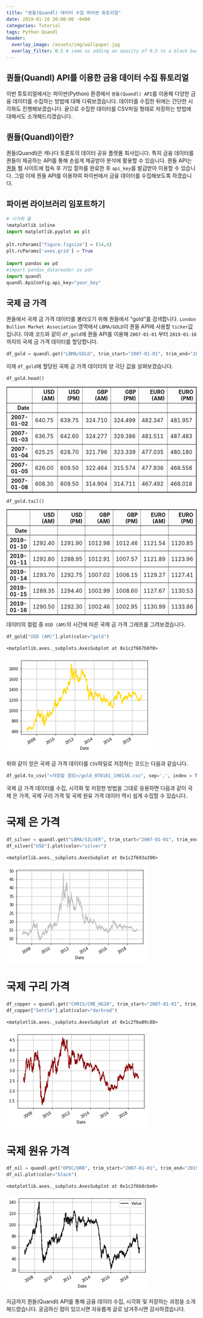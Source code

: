 ```yaml
---
title: "퀀들(Quandl) 데이터 수집 파이썬 튜토리얼"
date: 2019-01-18 20:00:00 -0400
categories: Tutorial
tags: Python Quandl
header:
  overlay_image: /assets/img/wallpaper.jpg
  overlay_filter: 0.5 # same as adding an opacity of 0.5 to a black background
---
```


## 퀀들(Quandl) API를 이용한 금융 데이터 수집 튜토리얼

이번 튜토리얼에서는 파이썬(Python) 환경에서 ```퀀들(Quandl) API```를 이용해 다양한 금융 데이터를 수집하는 방법에 대해 다뤄보겠습니다. 데이터를 수집한 뒤에는 간단한 시각화도 진행해보겠습니다. 끝으로 수집한 데이터를 CSV파일 형태로 저장하는 방법에 대해서도 소개해드리겠습니다.


## 퀀들(Quandl)이란?

퀀들(Quandl)은 캐나다 토론토의 데이터 공유 플랫폼 회사입니다. 특히 금융 데이터를 퀀들이 제공하는 API를 통해 손쉽게 제공받아 분석에 활용할 수 있습니다. 퀀들 API는 [퀀들](http://https://www.quandl.com/) 웹 사이트에 접속 후 가입 절차를 완료한 후 ```api_key```를 발급받아 이용할 수 있습니다. 그럼 이제 퀀들 API를 이용하여 파이썬에서 금융 데이터를 수집해보도록 하겠습니다.


## 파이썬 라이브러리 임포트하기


```python
# 시각화 툴
%matplotlib inline
import matplotlib.pyplot as plt

plt.rcParams["figure.figsize"] = (14,4)
plt.rcParams['axes.grid'] = True

import pandas as pd
#import pandas_datareader as pdr
import quandl
quandl.ApiConfig.api_key="your_key"
```

## 국제 금 가격

퀀들에서 국제 금 가격 데이터를 불러오기 위해 퀀들에서 "gold"를 검색합니다. ```London Bullion Market Association``` 영역에서 ```LBMA/GOLD```이 퀀들 API에 사용할 ```ticker```값 입니다. 아래 코드와 같이 ```df_gold```에 퀀들 API를 이용해 ```2007-01-01``` 부터 ```2019-01-16``` 까지의 국제 금 가격 데이터를 할당합니다.



```python
df_gold = quandl.get("LBMA/GOLD", trim_start="2007-01-01", trim_end="2019-01-16")
```

이제 ```df_gold```에 할당된 국제 금 가격 데이터의 양 극단 값을 살펴보겠습니다.


```python
df_gold.head()
```




<div>
<style scoped>
    .dataframe tbody tr th:only-of-type {
        vertical-align: middle;
    }

    .dataframe tbody tr th {
        vertical-align: top;
    }

    .dataframe thead th {
        text-align: right;
    }
</style>
<table border="1" class="dataframe">
  <thead>
    <tr style="text-align: right;">
      <th></th>
      <th>USD (AM)</th>
      <th>USD (PM)</th>
      <th>GBP (AM)</th>
      <th>GBP (PM)</th>
      <th>EURO (AM)</th>
      <th>EURO (PM)</th>
    </tr>
    <tr>
      <th>Date</th>
      <th></th>
      <th></th>
      <th></th>
      <th></th>
      <th></th>
      <th></th>
    </tr>
  </thead>
  <tbody>
    <tr>
      <th>2007-01-02</th>
      <td>640.75</td>
      <td>639.75</td>
      <td>324.710</td>
      <td>324.499</td>
      <td>482.347</td>
      <td>481.957</td>
    </tr>
    <tr>
      <th>2007-01-03</th>
      <td>636.75</td>
      <td>642.60</td>
      <td>324.277</td>
      <td>329.386</td>
      <td>481.511</td>
      <td>487.483</td>
    </tr>
    <tr>
      <th>2007-01-04</th>
      <td>625.25</td>
      <td>628.70</td>
      <td>321.796</td>
      <td>323.339</td>
      <td>477.035</td>
      <td>480.180</td>
    </tr>
    <tr>
      <th>2007-01-05</th>
      <td>626.00</td>
      <td>609.50</td>
      <td>322.464</td>
      <td>315.574</td>
      <td>477.936</td>
      <td>468.558</td>
    </tr>
    <tr>
      <th>2007-01-08</th>
      <td>608.30</td>
      <td>609.50</td>
      <td>314.904</td>
      <td>314.711</td>
      <td>467.492</td>
      <td>468.018</td>
    </tr>
  </tbody>
</table>
</div>




```python
df_gold.tail()
```




<div>
<style scoped>
    .dataframe tbody tr th:only-of-type {
        vertical-align: middle;
    }

    .dataframe tbody tr th {
        vertical-align: top;
    }

    .dataframe thead th {
        text-align: right;
    }
</style>
<table border="1" class="dataframe">
  <thead>
    <tr style="text-align: right;">
      <th></th>
      <th>USD (AM)</th>
      <th>USD (PM)</th>
      <th>GBP (AM)</th>
      <th>GBP (PM)</th>
      <th>EURO (AM)</th>
      <th>EURO (PM)</th>
    </tr>
    <tr>
      <th>Date</th>
      <th></th>
      <th></th>
      <th></th>
      <th></th>
      <th></th>
      <th></th>
    </tr>
  </thead>
  <tbody>
    <tr>
      <th>2019-01-10</th>
      <td>1292.40</td>
      <td>1291.90</td>
      <td>1012.98</td>
      <td>1012.46</td>
      <td>1121.54</td>
      <td>1120.85</td>
    </tr>
    <tr>
      <th>2019-01-11</th>
      <td>1292.80</td>
      <td>1288.95</td>
      <td>1012.91</td>
      <td>1007.57</td>
      <td>1121.89</td>
      <td>1123.96</td>
    </tr>
    <tr>
      <th>2019-01-14</th>
      <td>1293.70</td>
      <td>1292.75</td>
      <td>1007.02</td>
      <td>1006.15</td>
      <td>1129.27</td>
      <td>1127.41</td>
    </tr>
    <tr>
      <th>2019-01-15</th>
      <td>1289.35</td>
      <td>1294.40</td>
      <td>1002.99</td>
      <td>1008.60</td>
      <td>1127.67</td>
      <td>1130.53</td>
    </tr>
    <tr>
      <th>2019-01-16</th>
      <td>1290.50</td>
      <td>1292.30</td>
      <td>1002.46</td>
      <td>1002.95</td>
      <td>1130.99</td>
      <td>1133.86</td>
    </tr>
  </tbody>
</table>
</div>



데이터의 컬럼 중 ```USD (AM)```의 시간에 따른 국제 금 가격 그래프를 그려보겠습니다.


```python
df_gold["USD (AM)"].plot(color="gold")
```




    <matplotlib.axes._subplots.AxesSubplot at 0x1c2f667b0f0>




![png](assets/img/post_img/2019-01-18-data_collecting_tutorial/output_9_1.png)


위와 같이 얻은 국제 금 가격 데이터를 ```CSV```파일로 저장하는 코드는 다음과 같습니다.


```python
df_gold.to_csv("<저장할 경로>/gold_070101_190116.csv", sep=',', index = True)
```

국제 금 가격 데이터를 수집, 시각화 및 저장한 방법을 그대로 응용하면 다음과 같이 국제 은 가격, 국제 구리 가격 및 국제 원유 가격 데이터 역시 쉽게 수집할 수 있습니다.

# 국제 은 가격


```python
df_silver = quandl.get("LBMA/SILVER", trim_start="2007-01-01", trim_end="2019-01-16")
df_silver["USD"].plot(color="silver")
```




    <matplotlib.axes._subplots.AxesSubplot at 0x1c2f693a390>




![png](assets/img/post_img/2019-01-18-data_collecting_tutorial/output_14_1.png)


# 국제 구리 가격



```python
df_copper = quandl.get("CHRIS/CME_HG10", trim_start="2007-01-01", trim_end="2019-01-16")
df_copper["Settle"].plot(color="darkred")
```




    <matplotlib.axes._subplots.AxesSubplot at 0x1c2f6a89c88>




![png](assets/img/post_img/2019-01-18-data_collecting_tutorial/output_16_1.png)


# 국제 원유 가격


```python
df_oil = quandl.get("OPEC/ORB", trim_start="2007-01-01", trim_end="2019-01-16")
df_oil.plot(color="black")
```




    <matplotlib.axes._subplots.AxesSubplot at 0x1c2f6b8cbe0>




![png](assets/img/post_img/2019-01-18-data_collecting_tutorial/output_18_1.png)


지금까지 퀀들(Quandl) API를 통해 금융 데이터 수집, 시각화 및 저장하는 과정을 소개해드렸습니다. 궁금하신 점이 있으시면 자유롭게 글로 남겨주시면 감사하겠습니다.
